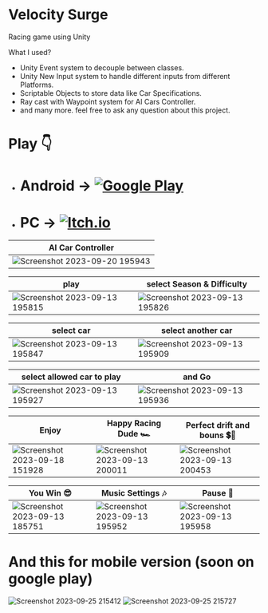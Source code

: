 # Velocity Surge 
Racing game using Unity

 What I used?
 - Unity Event system to decouple between classes.
 - Unity New Input system to handle different inputs from different Platforms.
 - Scriptable Objects to store data like Car Specifications.
 - Ray cast with Waypoint system for AI Cars Controller.
 - and many more. feel free to ask any question about this project.

# Play 👇
 - # Android ->  [![Google Play](https://img.shields.io/badge/https://play.google.com-0077B5?style=for-the-badge&logo=https://play.google.com&logoColor=black&labelColor=red&color=yellow&textColor=black)](https://play.google.com/store/apps/details?id=com.Abdullah.CrazyFast)
 - # PC ->  [![Itch.io](https://img.shields.io/badge/Itch.io-0077B5?style=for-the-badge&logo=Itch.io&logoColor=white&labelColor=red&color=red)](https://abdullah000.itch.io/velocity-surge)
   

|   AI Car Controller                           |                                                                   
| ----------------------------------- | 
|![Screenshot 2023-09-20 195943](https://github.com/Abdullah165/Crazy_Fast/assets/63372032/4c5790aa-953d-470a-b851-3574fee2f64b) | 



| play               | select Season & Difficulty               |
| ---------------------- | ---------------------- |
|![Screenshot 2023-09-13 195815](https://github.com/Abdullah165/Crazy_Fast/assets/63372032/24d5694f-e352-4235-aada-2d58eb8bb3c4) | ![Screenshot 2023-09-13 195826](https://github.com/Abdullah165/Crazy_Fast/assets/63372032/99a2fdb7-aa75-41df-aa8b-0680d4b4d694) |

| select car               | select another car           |
| ---------------------- | ---------------------- |
|![Screenshot 2023-09-13 195847](https://github.com/Abdullah165/Crazy_Fast/assets/63372032/5b4dc4b2-2150-4328-99c8-8304fd21df56) | ![Screenshot 2023-09-13 195909](https://github.com/Abdullah165/Crazy_Fast/assets/63372032/a96f4119-5436-4e6b-8dd9-6106c8f42cca) |

| select allowed car to play               | and Go          |
| ---------------------- | ---------------------- |
|![Screenshot 2023-09-13 195927](https://github.com/Abdullah165/Crazy_Fast/assets/63372032/82bbac8c-69f9-46c6-85a8-628d53e2bb09) |![Screenshot 2023-09-13 195936](https://github.com/Abdullah165/Crazy_Fast/assets/63372032/db2552aa-f309-4bd2-b0ed-4aa3fd563a82) |

| Enjoy        | Happy Racing Dude 🏎️| Perfect drift and bouns 💲💸|
| ---------------------- | ---------------------- | --------------------------|
|![Screenshot 2023-09-18 151928](https://github.com/Abdullah165/Crazy_Fast/assets/63372032/3b32a6b7-d920-4ac4-b69f-3f9e2a1982a8) |![Screenshot 2023-09-13 200011](https://github.com/Abdullah165/Crazy_Fast/assets/63372032/942239f9-94fb-4da4-a927-ec8ae24dfe4c) |![Screenshot 2023-09-13 200453](https://github.com/Abdullah165/Crazy_Fast/assets/63372032/e58a29b7-d044-4db8-97d0-d78ff7aad802)|



| You Win 😎        |  Music Settings 🎶 |Pause 🤨|
| ---------------------- | ---------------------- | --------------------------|
|![Screenshot 2023-09-13 185751](https://github.com/Abdullah165/Crazy_Fast/assets/63372032/fd5edad4-2a80-4802-85ab-1e34ace166a8) |![Screenshot 2023-09-13 195952](https://github.com/Abdullah165/Crazy_Fast/assets/63372032/c0120fc3-8796-4978-b846-e1967ee770e6) |![Screenshot 2023-09-13 195958](https://github.com/Abdullah165/Crazy_Fast/assets/63372032/1c10caa1-08f2-4cf7-9120-3aa91822856c) |






# And this for mobile version (soon on google play)
![Screenshot 2023-09-25 215412](https://github.com/Abdullah165/Crazy_Fast/assets/63372032/4cf3c959-6817-4e09-82b3-ba396a5a500d)
![Screenshot 2023-09-25 215727](https://github.com/Abdullah165/Crazy_Fast/assets/63372032/64f807fa-93c9-4944-a04f-9e828dd9555c)



